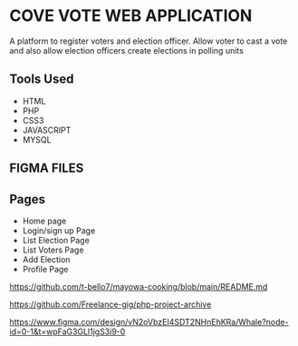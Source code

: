 # COVE VOTE WEB APPLICATION

A platform to register voters and election officer. Allow voter to cast a vote and also allow election officers create elections in polling units

## Tools Used
- HTML
- PHP
- CSS3
- JAVASCRIPT
- MYSQL


## FIGMA FILES

## Pages
- Home page
- Login/sign up Page
- List Election Page
- List Voters Page
- Add Election
- Profile Page


https://github.com/t-bello7/mayowa-cooking/blob/main/README.md

https://github.com/Freelance-gig/php-project-archive

https://www.figma.com/design/vN2oVbzEI4SDT2NHnEhKRa/Whale?node-id=0-1&t=wpFaG3GLl1jgS3i9-0